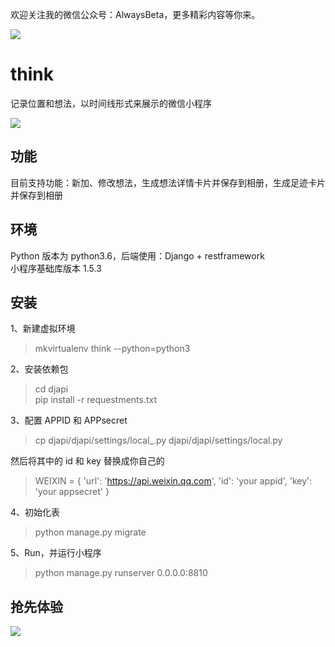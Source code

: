 欢迎关注我的微信公众号：AlwaysBeta，更多精彩内容等你来。

![](http://ww1.sinaimg.cn/large/0061a0TTgy1gaqr087j9xj3076076wex.jpg)

# think

记录位置和想法，以时间线形式来展示的微信小程序

![](http://ohl540wt2.bkt.clouddn.com/2017-11-20.gif)

## 功能
目前支持功能：新加、修改想法，生成想法详情卡片并保存到相册，生成足迹卡片并保存到相册

## 环境
Python 版本为 python3.6，后端使用：Django + restframework <br>
小程序基础库版本 1.5.3

## 安装
1、新建虚拟环境
>mkvirtualenv think --python=python3

2、安装依赖包
>cd djapi <br>
>pip install -r requestments.txt

3、配置 APPID 和 APPsecret
>cp djapi/djapi/settings/local_.py djapi/djapi/settings/local.py

然后将其中的 id 和 key 替换成你自己的

>WEIXIN = {
>    'url': 'https://api.weixin.qq.com',
>    'id': 'your appid',
>    'key': 'your appsecret'
>}

4、初始化表
>python manage.py migrate

5、Run，并运行小程序
>python manage.py runserver 0.0.0.0:8810

## 抢先体验
![](http://ohl540wt2.bkt.clouddn.com/think.jpg)